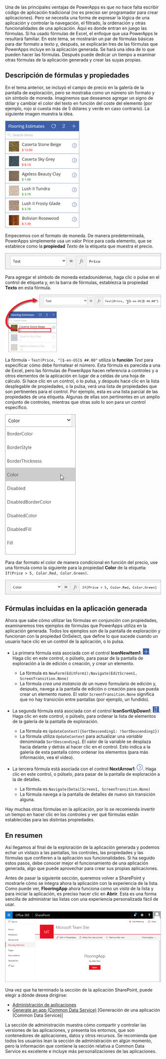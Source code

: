 Una de las principales ventajas de PowerApps es que no hace falta escribir código de aplicación tradicional (no es preciso ser programador para crear aplicaciones). Pero se necesita una forma de expresar la lógica de una aplicación y controlar la navegación, el filtrado, la ordenación y otras funcionalidades de una aplicación. Aquí es donde entran en juego las fórmulas. Si ha usado fórmulas de Excel, el enfoque que usa PowerApps le resultará familiar. En este tema, se mostrarán un par de fórmulas básicas para dar formato a texto y, después, se explicarán tres de las fórmulas que PowerApps incluye en la aplicación generada. Se hará una idea de lo que pueden hacer las fórmulas. Después puede dedicar un tiempo a examinar otras fórmulas de la aplicación generada y crear las suyas propias.

## <a name="understanding-formulas-and-properties"></a>Descripción de fórmulas y propiedades
En el tema anterior, se incluyó el campo de precio en la galería de la pantalla de exploración, pero se mostraba como un número sin formato y sin símbolo de moneda. Imaginemos que deseamos agregar un signo de dólar y cambiar el color del texto en función del coste del elemento (por ejemplo, rojo si cuesta más de 5 dólares y verde en caso contrario). La siguiente imagen muestra la idea.

![Formato de texto, en lo referente al color y la moneda](./media/learning-spo-app-explore-formulas/text-formatting.png)

Empecemos con el formato de moneda. De manera predeterminada, PowerApps simplemente usa un valor Price para cada elemento, que se establece como la **propiedad** *Texto* de la etiqueta que muestra el precio.

![Formato predeterminado del precio](./media/learning-spo-app-explore-formulas/price-default.png)

Para agregar el símbolo de moneda estadounidense, haga clic o pulse en el control de etiqueta y, en la barra de fórmulas, establezca la propiedad **Texto** en esta fórmula.

![Formato de moneda de precio](./media/learning-spo-app-explore-formulas/price-formatted.png)

La fórmula - `Text(Price, "[$-en-US]$ ##.00"` utiliza la **función** *Text* para especificar cómo debe formatear el número. Esta fórmula es parecida a una de Excel, pero las fórmulas de PowerApps hacen referencia a controles y a otros elementos de la aplicación en lugar de a celdas de una hoja de cálculo. Si hace clic en un control, o lo pulsa, y después hace clic en la lista desplegable de propiedades, o la pulsa, verá una lista de propiedades que son pertinentes para el control. Por ejemplo, esta es una lista parcial de las propiedades de una etiqueta. Algunas de ellas son pertinentes en un amplio conjunto de controles, mientras que otras solo lo son para un control específico.

![Establecimiento de propiedades](./media/learning-spo-app-explore-formulas/properties.png)

Para dar formato el color de manera condicional en función del precio, use una fórmula como la siguiente para la propiedad **Color** de la etiqueta: `If(Price > 5, Color.Red, Color.Green)`.

![Formato de color por precio](./media/learning-spo-app-explore-formulas/color-formatted.png)

## <a name="formulas-included-in-the-generated-app"></a>Fórmulas incluidas en la aplicación generada
Ahora que sabe cómo utilizar las fórmulas en conjunción con propiedades, examinaremos tres ejemplos de fórmulas que PowerApps utiliza en la aplicación generada. Todos los ejemplos son de la pantalla de exploración y funcionan con la propiedad OnSelect, que define lo que sucede cuando un usuario hace clic en un control de la aplicación, o lo pulsa.

* La primera fórmula está asociada con el control **IconNewItem1**: ![Icono Elemento nuevo](./media/learning-spo-app-explore-formulas/icon-add-item.png). Haga clic en este control, o púlselo, para pasar de la pantalla de exploración a la de edición o creación, y crear un elemento. 
  
  * La fórmula es `NewForm(EditForm1);Navigate(EditScreen1, ScreenTransition.None)`
  * La fórmula *crea una instancia de* un nuevo formulario de edición y, después, navega a la pantalla de edición o creación para que pueda crear un elemento nuevo. El valor `ScreenTransition.None` significa que no hay transición entre pantallas (por ejemplo, un fundido).
* La segunda fórmula está asociada con el control **IconSortUpDown1**: ![Icono Ordenar galería](./media/learning-spo-app-explore-formulas/icon-sort.png). Haga clic en este control, o púlselo, para ordenar la lista de elementos de la galería de la pantalla de exploración.
  
  * La fórmula es `UpdateContext({SortDescending1: !SortDescending1})`
  * La fórmula utiliza `UpdateContext` para actualizar una *variable* denominada `SortDescending1`. El valor de la variable se desplaza hacia delante y detrás al hacer clic en el control. Esto indica a la galería de esta pantalla cómo ordenar los elementos (para más información, vea el vídeo). 
* La tercera fórmula está asociada con el control **NextArrow1**: ![Icono de flecha Ir a detalles](./media/learning-spo-app-explore-formulas/icon-arrow.png). Haga clic en este control, o púlselo, para pasar de la pantalla de exploración a la de detalles.
  
  * La fórmula es `Navigate(DetailScreen1, ScreenTransition.None)`
  * La fórmula navega a la pantalla de detalles de nuevo sin transición alguna.

Hay muchas otras fórmulas en la aplicación, por lo se recomienda invertir un tiempo en hacer clic en los controles y ver qué fórmulas están establecidas para las distintas propiedades.

## <a name="wrapping-it-all-up"></a>En resumen
Así llegamos al final de la exploración de la aplicación generada y podemos echar un vistazo a las pantallas, los controles, las propiedades y las fórmulas que confieren a la aplicación sus funcionalidades. Si ha seguido estos pasos, debe conocer mejor el funcionamiento de una aplicación generada, algo que puede aprovechar para crear sus propias aplicaciones. 

Antes de pasar la siguiente sección, queremos volver a SharePoint y mostrarle cómo se integra ahora la aplicación con la experiencia de la lista. Como puede ver, **FlooringApp** ahora funciona como un *vista* de la lista y para iniciar la aplicación, es preciso hacer clic en **Abrir**. Esta es una forma sencilla de administrar las listas con una experiencia personalizada fácil de usar.

![Aplicación como vista de la lista de Sharepoint](./media/learning-spo-app-explore-formulas/list-view.png)

Una vez que ha terminado la sección de la aplicación SharePoint, puede elegir a dónde desea dirigirse:

* [Administración de aplicaciones](https://docs.microsoft.com/powerapps/guided-learning/manage-apps#step-1)
* [Generate an app (Common Data Service)](https://docs.microsoft.com/powerapps/guided-learning/create-app-cds#step-1) [Generación de una aplicación (Common Data Service)]

La sección de administración muestra cómo compartir y controlar las versiones de las aplicaciones, y presenta los entornos, que son contenedores de aplicaciones, datos y otros recursos. Se recomienda que todos los usuarios lean la sección de administración en algún momento, pero la información que contiene la sección relativa a Common Data Service es excelente e incluye más personalizaciones de las aplicaciones. 

